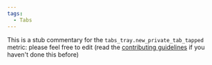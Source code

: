 ```yaml
---
tags:
  - Tabs
---
```


This is a stub commentary for the `tabs_tray.new_private_tab_tapped` metric: please feel free to edit (read the
[contributing guidelines](https://github.com/mozilla/glean-annotations/blob/main/CONTRIBUTING.md)
if you haven't done this before)
